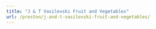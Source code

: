 ```yaml
---
title: "J & T Vasilevski Fruit and Vegetables"
url: /preston/j-and-t-vasilevski-fruit-and-vegetables/
---
```

